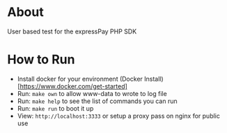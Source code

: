 # About
User based test for the expressPay PHP SDK

# How to Run
* Install docker for your environment (Docker Install)[https://www.docker.com/get-started]
* Run: `make own` to allow www-data to wrote to log file
* Run: `make help` to see the list of commands you can run
* Run: `make run` to boot it up
* View: `http://localhost:3333` or setup a proxy pass on nginx for public use